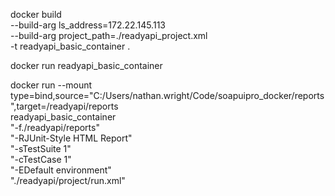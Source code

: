 docker build \
      --build-arg ls_address=172.22.145.113 \
      --build-arg project_path=./readyapi_project.xml \
      -t readyapi_basic_container .


docker run readyapi_basic_container
      

docker run --mount type=bind,source="C:/Users/nathan.wright/Code/soapuipro_docker/reports",target=/readyapi/reports \
      readyapi_basic_container \
      "-f./readyapi/reports" \
      "-RJUnit-Style HTML Report" \
      "-sTestSuite 1" \
      "-cTestCase 1" \
      "-EDefault environment" \
      "./readyapi/project/run.xml"